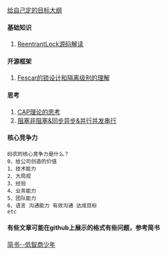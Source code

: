 

[给自己定的目标大纲](https://github.com/xuyang0902/ido/blob/master/target.md)
 
#### 基础知识
1. [ReentrantLock源码解读](https://github.com/xuyang0902/ido/blob/master/src/main/java/com/ido/jdk/ReentrantLock%E6%BA%90%E7%A0%81%E5%88%86%E6%9E%90.md)

     
#### 开源框架
1. [Fescar的锁设计和隔离级别的理解](https://www.jianshu.com/p/4cb127b737cf)


#### 思考

1. [CAP理论的思考](https://github.com/xuyang0902/ido/tree/master/src/main/java/com/ido/think/cap)
2. [阻塞非阻塞&同步异步&并行并发串行](https://github.com/xuyang0902/ido/tree/master/src/main/java/com/ido/think/BlockingSynThinking)

#### 核心竞争力
    
    码农的核心竞争力是什么？
    0、给公司创造的价值 
    1、技术能力 
    2、大局观 
    3、经验
    4、业务能力
    5、团队能力
    6、语言 沟通能力 有效沟通 达成目标 
    etc
     
#### 有些文章可能在github上展示的格式有些问题，参考简书

[简书--低智商少年](https://www.jianshu.com/u/0984a731be11)


